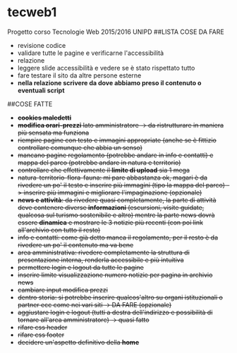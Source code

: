 ﻿# tecweb1
Progetto corso Tecnologie Web 2015/2016 UNIPD
##LISTA COSE DA FARE

* revisione codice
* validare tutte le pagine e verificarne l'accessibilità
* relazione
* leggere slide accessibilità e vedere se è stato rispettato tutto
* fare testare il sito da altre persone esterne
* **nella relazione scrivere da dove abbiamo preso il contenuto o eventuali script**

##COSE FATTE
* ~~**cookies maledetti**~~
* ~~**modifica orari-prezzi** lato amministratore -> da ristrutturare in maniera più sensata ma funziona~~
* ~~riempire pagine con testo e immagini appropriate (anche se è fittizio controllare comunque che abbia un senso)~~
* ~~mancano pagine regolamento (potrebbe andare in info e contatti) e mappa del parco (potrebbe andare in natura e territorio)~~
* ~~controllare che effettivamente il **limite di upload** sia 1 mega~~
* ~~natura-territorio-flora-fauna: mi pare abbastanza ok, magari è da rivedere un po' il testo e inserire più immagini (tipo la mappa del parco) -> inserire più immagini e migliorare l'impaginazione (opzionale)~~
* ~~**news e attività**: da rivedere quasi completamente, la parte di attività deve contenere diverse **informazioni** (escursioni, visite guidate, qualcosa sul turismo sostenibile e altro) mentre la parte news dovrà essere **dinamica** e mostrare le 3 notizie più recenti (con poi link all'archivio con tutto il resto)~~
* ~~info e contatti: come già detto manca il regolamento, per il resto è da rivedere un po' il contenuto ma va bene~~ 
* ~~area amministrativa: rivedere completamente la struttura di presentazione interna, renderla accessibile e più intuitiva~~
* ~~permettere login e logout da tutte le pagine~~
* ~~inserire limite visualizzazione numero notizie per pagina in archivio news~~
* ~~cambiare input modifica prezzi~~
* ~~dentro storia: si potrebbe inserire qualcos'altro su organi istituzionali o partner ecc come nei vari siti -> DA FARE (opzionale)~~
* ~~aggiustare login e logout (tutti a destra dell'indirizzo e possibilità di tornare all'area amministratore) -> quasi fatto~~
* ~~rifare css header~~
* ~~rifare css footer~~
* ~~decidere un'aspetto definitivo della **home**~~

